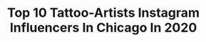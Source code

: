 ---
title: Top 10 Tattoo-Artists Instagram Influencers In Chicago In 2020
description: >-
  Find top tattoo-artists Instagram influencers in Chicago in 2020. Most popular hashtags: #tattooartist #tattoo #california #artist.
platform: Instagram
profiles:
  - username: "menton3"
    fullname: >-
      menton3
    location: "United States"
    followers: 23711
    engagement: 480
    commentsToLikes: 0.022410
    id: ck5hoa0srp7co0i11jzuuig9q
    verified: false
    hashtags: "#artwork, #chicagotattooshops, #tattooartist, #latex"
  - username: "alinacelice"
    fullname: >-
      A L I N A   C E L I C E
    location: "United States"
    followers: 51176
    engagement: 105
    commentsToLikes: 0.050358
    id: ckaorzv2dpiiw0i78ob4zqnkk
    verified: false
    hashtags: "#adventuretime, #coffee, #stress, #photographer"
  - username: "jaywalton_art"
    fullname: >-
      jay walton
    location: "United States"
    followers: 30019
    engagement: 910
    commentsToLikes: 0.026305
    id: ck1399k17k76p0i195pk2fqlk
    verified: false
    hashtags: "#bugsbunny, #ballislife, #nickelodeon, #cartoonetwork"
  - username: "v_affliction"
    fullname: >-
      Tattoo Artist
    location: "United States"
    followers: 10136
    engagement: 1088
    commentsToLikes: 0.016326
    id: ck8tahfmcrrnl0j78c3f1opkj
    verified: false
    hashtags: ""
  - username: "mwanhala"
    fullname: >-
      Michelle Wanhala
    location: "United States"
    followers: 24212
    engagement: 320
    commentsToLikes: 0.007439
    id: ck15r5h1q685s0i194n8thjch
    verified: false
    hashtags: "#riderwaite, #divinity, #bizarre, #clipstudio"
  - username: "onlythedeadaresmiling"
    fullname: >-
      Tim Biedron
    location: "United States"
    followers: 12035
    engagement: 1003
    commentsToLikes: 0.029555
    id: ck5zj6glth15p0i148lmbyj1y
    verified: false
    hashtags: "#wolftattoo, #copicmulitliner, #apocalypse, #torsotattoo"
  - username: "nickmatic_tattoos"
    fullname: >-
      Nick Matic
    location: "United States"
    followers: 28543
    engagement: 117
    commentsToLikes: 0.018618
    id: ck6tr02mivxi40j71ktyt58vv
    verified: false
    hashtags: "#archives, #moneyrose, #firstlayer, #rose"
  - username: "seilerpaints"
    fullname: >-
      Jason Seiler
    location: "United States"
    followers: 33711
    engagement: 114
    commentsToLikes: 0.028634
    id: ck136qwwx7tjy0i19u812c742
    verified: false
    hashtags: "#purplerain, #gregorymanchess, #oilportraitpainting, #ipadpro"
  - username: "kd1904"
    fullname: >-
      Kurt
    location: "United States"
    followers: 6102
    engagement: 563
    commentsToLikes: 0.025860
    id: ck5q930mn959c0i11mmix62ni
    verified: false
    hashtags: "#irezumitattoo, #sanonofrebeach, #gofishing, #legtattoos"
  - username: "afrokilla"
    fullname: >-
      AFROKILLA
    location: "United States"
    followers: 9404
    engagement: 964
    commentsToLikes: 0.088001
    id: ck0w5o5dt4m270i19gotmsq41
    verified: false
    hashtags: "#intercom, #selfbranding, #primary, #thesweatlife"
---